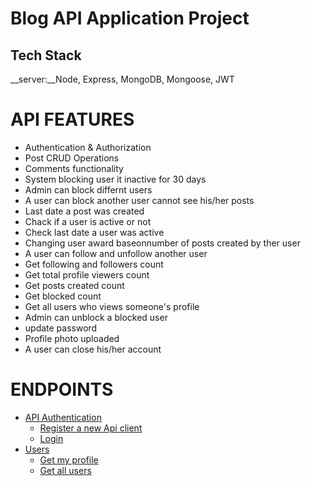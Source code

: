 # Blog API Application Project

## Tech Stack

__server:__Node, Express, MongoDB, Mongoose, JWT

# API FEATURES

- Authentication & Authorization
- Post CRUD Operations
- Comments functionality
- System blocking user it inactive for 30 days
- Admin can block differnt users
- A user can block another user cannot see his/her posts
- Last date a post was created
- Chack if a user is active or not
- Check last date a user was active
- Changing user award baseonnumber of posts created by ther user
- A user can follow and unfollow another user
- Get following and followers count
- Get total profile viewers count
- Get posts created count
- Get blocked count
- Get all users who views someone's profile
- Admin can unblock a blocked user
- update password
- Profile photo uploaded
- A user can close his/her account

# ENDPOINTS

- [API Authentication](https://www.github.com/octokatherine)
    - [Register a new Api client](https://www.github.com/octokatherine)
    - [Login](https://www.github.com/octokatherine)
- [Users](https://www.github.com/octokatherine)
    - [Get my profile](https://www.github.com/octokatherine)
    - [Get all users](https://www.github.com/octokatherine)
